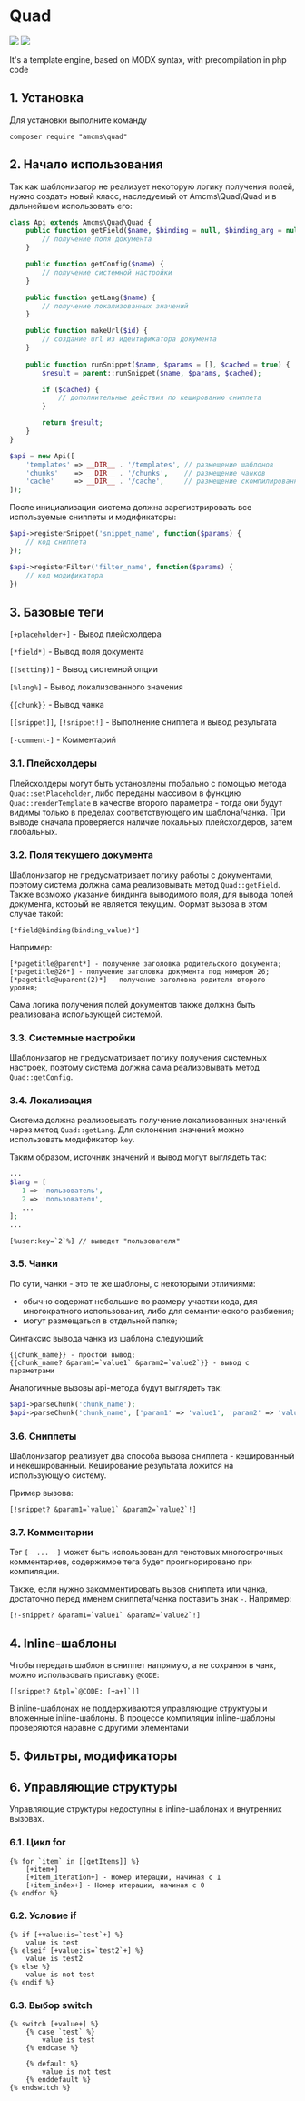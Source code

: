 # Quad

<img src="https://travis-ci.org/amcms/quad.svg?branch=master"> <img src="https://img.shields.io/badge/PHP-%3E=5.6-green.svg?php=5.6">

It's a template engine, based on MODX syntax, with precompilation in php code

## 1. Установка

Для установки выполните команду
```
composer require "amcms\quad"
```

## 2. Начало использования

Так как шаблонизатор не реализует некоторую логику получения полей, нужно создать новый класс, наследуемый от Amcms\Quad\Quad и в дальнейшем использовать его:
```php
class Api extends Amcms\Quad\Quad {
    public function getField($name, $binding = null, $binding_arg = null) {
        // получение поля документа
    }

    public function getConfig($name) {
        // получение системной настройки
    }

    public function getLang($name) {
        // получение локализованных значений
    }

    public function makeUrl($id) {
        // создание url из идентификатора документа
    }
    
    public function runSnippet($name, $params = [], $cached = true) {
        $result = parent::runSnippet($name, $params, $cached);

        if ($cached) {
            // дополнительные действия по кешированию сниппета
        }

        return $result;
    }
}

$api = new Api([
    'templates' => __DIR__ . '/templates', // размещение шаблонов
    'chunks'    => __DIR__ . '/chunks',    // размещение чанков
    'cache'     => __DIR__ . '/cache',     // размещение скомпилированных шаблонов (или false)
]);
```

После инициализации система должна зарегистрировать все используемые сниппеты и модификаторы:
```php
$api->registerSnippet('snippet_name', function($params) {
    // код сниппета
});

$api->registerFilter('filter_name', function($params) {
    // код модификатора
})
```

## 3. Базовые теги

`[+placeholder+]` - Вывод плейсхолдера

`[*field*]` - Вывод поля документа

`[(setting)]` - Вывод системной опции

`[%lang%]` - Вывод локализованного значения

`{{chunk}}` - Вывод чанка

`[[snippet]]`, `[!snippet!]` - Выполнение сниппета и вывод результата

`[-comment-]` - Комментарий

### 3.1. Плейсхолдеры

Плейсхолдеры могут быть установлены глобально с помощью метода `Quad::setPlaceholder`, либо переданы массивом в функцию `Quad::renderTemplate` в качестве второго параметра - тогда они будут видимы только в пределах соответствующего им шаблона/чанка.
При выводе сначала проверяется наличие локальных плейсхолдеров, затем глобальных.

### 3.2. Поля текущего документа

Шаблонизатор не предусматривает логику работы с документами, поэтому система должна сама реализовывать метод `Quad::getField`.
Также возможо указание биндинга выводимого поля, для вывода полей документа, который не является текущим.
Формат вызова в этом случае такой:
```
[*field@binding(binding_value)*]
```

Например:

```
[*pagetitle@parent*] - получение заголовка родительского документа;
[*pagetitle@26*] - получение заголовка документа под номером 26;
[*pagetitle@uparent(2)*] - получение заголовка родителя второго уровня;
```

Сама логика получения полей документов также должна быть реализована использующей системой.

### 3.3. Системные настройки

Шаблонизатор не предусматривает логику получения системных настроек, поэтому система должна сама реализовывать метод `Quad::getConfig`.

### 3.4. Локализация

Система должна реализовывать получение локализованных значений через метод `Quad::getLang`. Для склонения значений можно использовать модификатор `key`.

Таким образом, источник значений и вывод могут выглядеть так:

```php
...
$lang = [
   1 => 'пользователь',
   2 => 'пользователя',
   ...
];
...
```

```
[%user:key=`2`%] // выведет "пользователя"
```

### 3.5. Чанки

По сути, чанки - это те же шаблоны, с некоторыми отличиями:
- обычно содержат небольшие по размеру участки кода, для многократного использования, либо для семантического разбиения;
- могут размещаться в отдельной папке;

Синтаксис вывода чанка из шаблона следующий:
```
{{chunk_name}} - простой вывод;
{{chunk_name? &param1=`value1` &param2=`value2`}} - вывод с параметрами
```

Аналогичные вызовы api-метода будут выглядеть так:
```php
$api->parseChunk('chunk_name');
$api->parseChunk('chunk_name', ['param1' => 'value1', 'param2' => 'value2']);
```

### 3.6. Сниппеты

Шаблонизатор реализует два способа вызова сниппета - кешированный и некешированный.
Кеширование результата ложится на использующую систему.

Пример вызова:
```
[!snippet? &param1=`value1` &param2=`value2`!]
```

### 3.7. Комментарии

Тег `[- ... -]` может быть использован для текстовых многострочных комментариев,
содержимое тега будет проигнорировано при компиляции.

Также, если нужно закомментировать вызов сниппета или чанка, достаточно перед именем сниппета/чанка
поставить знак `-`. Например:
```
[!-snippet? &param1=`value1` &param2=`value2`!]
```

## 4. Inline-шаблоны

Чтобы передать шаблон в сниппет напрямую, а не сохраняя в чанк, можно использовать приставку `@CODE`:

```
[[snippet? &tpl=`@CODE: [+a+]`]]
```

В inline-шаблонах не поддерживаются управляющие структуры и вложенные inline-шаблоны.
В процессе компиляции inline-шаблоны проверяются наравне с другими элементами

## 5. Фильтры, модификаторы


## 6. Управляющие структуры

Управляющие структуры недоступны в inline-шаблонах и внутренних вызовах.

### 6.1. Цикл for

```
{% for `item` in [[getItems]] %}
    [+item+]
    [+item_iteration+] - Номер итерации, начиная с 1
    [+item_index+] - Номер итерации, начиная с 0
{% endfor %}
```

### 6.2. Условие if

```
{% if [+value:is=`test`+] %}
    value is test
{% elseif [+value:is=`test2`+] %}
    value is test2
{% else %}
    value is not test
{% endif %}
```

### 6.3. Выбор switch

```
{% switch [+value+] %}
    {% case `test` %}
        value is test
    {% endcase %}

    {% default %}
        value is not test
    {% enddefault %}
{% endswitch %}
```
